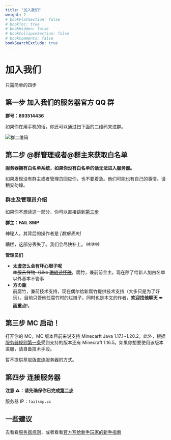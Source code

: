 ```yaml
---
title: "加入我们"
weight: 2
# bookFlatSection: false
# bookToc: true
# bookHidden: false
# bookCollapseSection: false
# bookComments: false
bookSearchExclude: true
---
```


# 加入我们

只需简单的四步

## 第一步 加入我们的服务器官方 QQ 群

**群号：893514436**

如果你在用手机的话，你还可以通过扫下面的二维码来进群。

![群二维码](../../../assets/qrcode.jpg)

## 第二步 @群管理或者@群主来获取白名单

**服务器拥有白名单系统，如果你没有白名单的话无法进入服务器。**

如果发现没有群主或者管理员回应你，也不要着急。他们可能也有自己的事情。请稍安勿躁。

### 群主及管理员介绍

如果你不想读这一部分，你可以直接跳到[第三步](./#:~:text=%E7%94%BB%E9%87%8D%E7%82%B9!%E3%80%82-,%E7%AC%AC%E4%B8%89%E6%AD%A5%20MC%20%E5%90%AF%E5%8A%A8%EF%BC%81,-%23)

**群主：FAIL SMP**

神秘人，其背后的操作者是 _[数据丢失]_

糟糕，这部分丢失了。我们会尽快补上。_咕咕咕_

**管理员们**

- **太虚怎么会有坏心眼子呢**  
  ~~本服吉祥物（Like [琳琅诗怀雅](https://zh.moegirl.org.cn/%E7%90%B3%E7%90%85%E8%AF%97%E6%80%80%E9%9B%85)~~，腐竹，兼前前金主。现在除了给新人加白名单以外基本不管事
- **方の鹿**  
  前腐竹，兼前技术支持，现在偶尔给新腐竹提供技术支持（大多只是为了好玩）。目前只管他任腐竹时的烂摊子。同时也是本文的作者，**欢迎找他聊天 ⬅️ 画重点!**。

## 第三步 MC 启动！

打开你的 MC，MC 版本目前来说支持 Minecarft Java 1.17.1~1.20.2。此外，根据[服务器规则第一条](<../server_rules/#:~:text=%E7%A6%81%E6%AD%A2%E4%BD%BF%E7%94%A8%E6%A0%B8%E5%BF%83%E7%89%88%E6%9C%AC%E4%B8%BA%201.16.x%20%E4%BB%A5%E4%B8%8B(%E4%B8%8D%E5%90%AB%201.16.x)%E5%AE%A2%E6%88%B7%E7%AB%AF%E8%BF%9B%E6%9C%8D%EF%BC%8C%E6%97%A0%E8%AE%BA%E6%98%AF%E4%BD%95%E7%A7%8D%E6%8A%80%E6%9C%AF%E6%89%8B%E6%AE%B5%EF%BC%8C%E4%B8%80%E6%97%A6%E8%A2%AB%E5%8F%91%E7%8E%B0/%E4%B8%BE%E6%8A%A5%E7%9B%B4%E6%8E%A5%E4%B8%8E%E5%BC%80%E6%8C%82%E7%AD%89%E8%A7%86%E4%B9%8B>)受到支持的版本还有 Minecraft 1.16.5。如果你想要使用该版本进服，请自备技术手段。

暂不提供基岩版直连服务器的方式。

## 第四步 连接服务器

**注意 ⚠️：请先确保你已完成[第二步](./#:~:text=%E4%B8%BB%E6%9D%A5%E8%8E%B7%E5%8F%96-,%E7%99%BD%E5%90%8D%E5%8D%95,-%23)**

服务器 IP：`failsmp.cc`

## 一些建议

去看看[服务器规则](../server_rules)，或者看看[官方写给新手玩家的新手指南](../tutorial)
